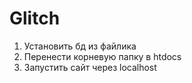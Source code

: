 # Glitch

1. Установить бд из файлика
2. Перенести корневую папку в htdocs
3. Запустить сайт через localhost

